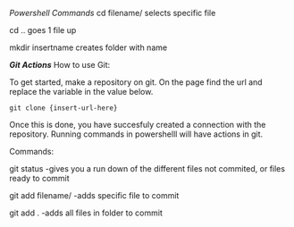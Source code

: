 *Powershell Commands*
cd filename/
selects specific file

cd ..
goes 1 file up

mkdir insertname
creates folder with name



***Git Actions***
How to use Git:

To get started, make a repository on git.
On the page find the url and replace the variable in the value below.

    git clone {insert-url-here}

Once this is done, you have succesfuly created a connection with the repository.
Running commands in powershelll will have actions in git.

Commands:

git status
-gives you a run down of the different files not commited, or files ready to commit

git add filename/
-adds specific file to commit

git add .
-adds all files in folder to commit